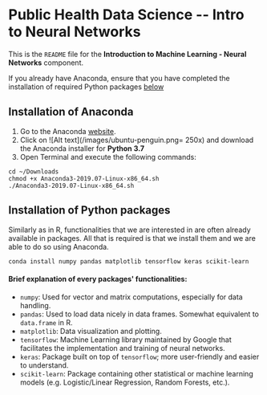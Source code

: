# Public Health Data Science -- Intro to Neural Networks

This is the ```README``` file for the **Introduction to Machine Learning - Neural Networks** component.

If you already have Anaconda, ensure that you have completed the installation of required Python packages [below](#installation-of-python-packages) 

## Installation of Anaconda

1. Go to the Anaconda [website](https://www.anaconda.com/distribution/).
2. Click on ![Alt text](/images/ubuntu-penguin.png= 250x) and download the Anaconda installer for **Python 3.7**
3. Open Terminal and execute the following commands:
```
cd ~/Downloads
chmod +x Anaconda3-2019.07-Linux-x86_64.sh
./Anaconda3-2019.07-Linux-x86_64.sh
```

## Installation of Python packages

Similarly as in R, functionalities that we are interested in are often already available in packages. All that is required is that we install them and we are able to do so using Anaconda. 

```
conda install numpy pandas matplotlib tensorflow keras scikit-learn
```

#### Brief explanation of every packages' functionalities:
- ```numpy```: Used for vector and matrix computations, especially for data handling.
- ```pandas```: Used to load data nicely in data frames. Somewhat equivalent to ```data.frame``` in R.
- ```matplotlib```: Data visualization and plotting.
- ```tensorflow```: Machine Learning library maintained by Google that facilitates the implementation and training of neural networks.
- ```keras```: Package built on top of ```tensorflow```; more user-friendly and easier to understand.
- ```scikit-learn```: Package containing other statistical or machine learning models (e.g. Logistic/Linear Regression, Random Forests, etc.).
